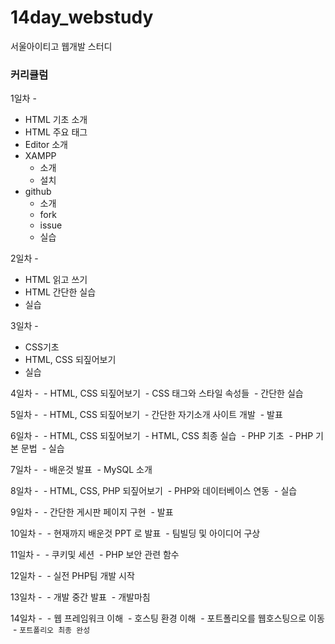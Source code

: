 # 14day_webstudy
서울아이티고 웹개발 스터디<br>


### 커리큘럼
1일차 - 
 - HTML 기초 소개
 - HTML 주요 태그
 - Editor 소개
 - XAMPP 
    - 소개
    - 설치
 - github
     - 소개
     - fork
     - issue
     - 실습
     
     
2일차 - 
 - HTML 읽고 쓰기
 - HTML 간단한 실습
 - 실습
 
3일차 -
 - CSS기초
 - HTML, CSS 되짚어보기
 - 실습
 
 4일차 -
  - HTML, CSS 되짚어보기
  - CSS 태그와 스타일 속성들
  - 간단한 실습
  
 5일차 -
  - HTML, CSS 되짚어보기
  - 간단한 자기소개 사이트 개발
  - 발표
  
 6일차 -
  - HTML, CSS 되짚어보기
  - HTML, CSS 최종 실습
  - PHP 기초
  - PHP 기본 문법
  - 실습
  
 7일차 -
  - 배운것 발표
  - MySQL 소개
  
 8일차 -
  - HTML, CSS, PHP 되짚어보기
  - PHP와 데이터베이스 연동
  - 실습
  
 9일차 -
  - 간단한 게시판 페이지 구현
  - 발표
  
 10일차 -
  - 현재까지 배운것 PPT 로 발표
  - 팀빌딩 및 아이디어 구상
  
 11일차 -
  - 쿠키및 세션
  - PHP 보안 관련 함수
  
 12일차 -
  - 실전 PHP팀 개발 시작
  
 13일차 -
  - 개발 중간 발표
  - 개발마침
    
 14일차 -
  - 웹 프레임워크 이해
  - 호스팅 환경 이해
  - 포트폴리오를 웹호스팅으로 이동
  - `포트폴리오 최종 완성`

